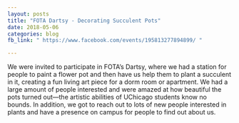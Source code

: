 ```yaml
---
layout: posts
title: "FOTA Dartsy - Decorating Succulent Pots"
date: 2018-05-06
categories: blog
fb_link: " https://www.facebook.com/events/195813277894899/ "

---
```


We were invited to participate in FOTA’s Dartsy, where we had a station for people to paint a flower pot and then have us help them to plant a succulent in it, creating a fun living art piece for a dorm room or apartment. We had a large amount of people interested and were amazed at how beautiful the pots turned out—the artistic abilities of UChicago students know no bounds. In addition, we got to reach out to lots of new people interested in plants and have a presence on campus for people to find out about us.